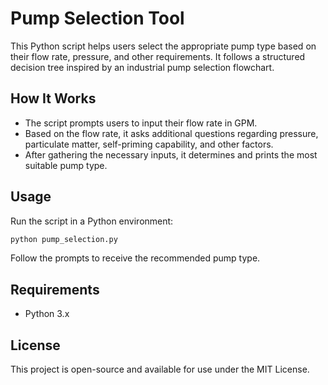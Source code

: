 # Pump Selection Tool

This Python script helps users select the appropriate pump type based on their flow rate, pressure, and other requirements. It follows a structured decision tree inspired by an industrial pump selection flowchart.

## How It Works
- The script prompts users to input their flow rate in GPM.
- Based on the flow rate, it asks additional questions regarding pressure, particulate matter, self-priming capability, and other factors.
- After gathering the necessary inputs, it determines and prints the most suitable pump type.

## Usage
Run the script in a Python environment:
```sh
python pump_selection.py
```
Follow the prompts to receive the recommended pump type.

## Requirements
- Python 3.x

## License
This project is open-source and available for use under the MIT License.

